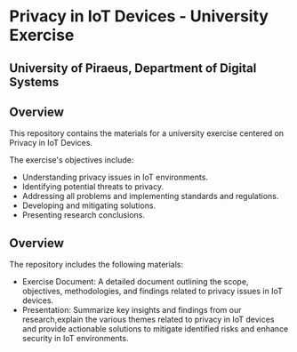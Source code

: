# Privacy in IoT Devices - University Exercise

## University of Piraeus, Department of Digital Systems

## Overview
This repository contains the materials for a university exercise centered on Privacy in IoT Devices.

The exercise's objectives include:
- Understanding privacy issues in IoT environments.
- Identifying potential threats to privacy.
- Addressing all problems and implementing standards and regulations.
- Developing and mitigating solutions.
- Presenting research conclusions.
## Overview
The repository includes the following materials:
- Exercise Document: A detailed document outlining the scope, objectives, methodologies, and findings related to privacy issues in IoT devices.
- Presentation: Summarize key insights and findings from our research,explain the various themes related to privacy in IoT devices and provide actionable solutions to mitigate identified risks and enhance security in IoT environments.
